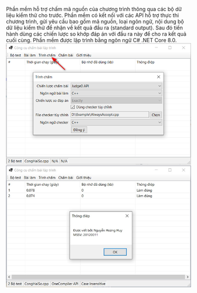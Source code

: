 Phần mềm hỗ trợ chấm mã nguồn của chương trình thông qua các bộ dữ liệu kiểm thử cho trước. Phần mềm có kết nối với các API hỗ trợ thực thi chương trình, gửi yêu cầu bao gồm mã nguồn, loại ngôn ngữ, nội dung bộ dữ liệu kiểm thử để nhận về kết quả đầu ra (standard output). Sau đó tiến hành dùng các chiến lược so khớp đáp án với đầu ra này để cho ra kết quả cuối cùng. Phần mềm được lập trình bằng ngôn ngữ C# .NET Core 8.0.
![Screenshot](https://github.com/huyitus/JudgeWF/blob/main/image_1.png?raw=true)
![Screenshot](https://github.com/huyitus/JudgeWF/blob/main/image.jpg?raw=true)
